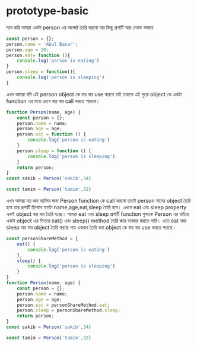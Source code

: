 # prototype-basic
মনে করি আমরা একটা person এর অব্জেক্ট তৈরি করবো যার কিছু প্রপার্টি আর মেথড থাকবে
```javascript
const person = {};
person.name = 'Abul Basar';
person.age = 20;
person.eat= function (){
    console.log('person is eating')
}
person.sleep = function(){
    console.log('person is sleeping')
}
```
এখন আমরা যদি এই person object কে বার বার use করতে চাই তাহলে এই পুরো object কে একটা function এর মধ্যে রেখে বার বার call করতে পারবো।
```javascript
function Person(name, age) {
    const person = {};
    person.name = name;
    person.age = age;
    person.eat = function () {
        console.log('person is eating')
    }
    person.sleep = function () {
        console.log('person is sleeping')
    }
    return person;
}
const sakib = Person('sakib',34)

const tamim = Person('tamim',32)
```
এখন আমরা যত জন ব্যাক্তির জন্য Person function কে call করবো ততটা person নামের object তৈরি হবে তার প্রপার্টি হিসাবে ততটা name,age,eat,sleep তৈরি হবে। এখনে eat এবং sleep property একই object বার বার তৈরি হচ্ছে। আমরা eat এবং sleep প্রপার্টি function গুলাকে Person এর বাইরে একটা object এর ভিতরে eat() এবং sleep() method তৈরি করে ব্যবহার করতে পারি। এতে eat আর sleep বার বার object তৈরি করছে নাহ একবার তৈরি করা object কে বার বার use করতে পারছে।
```javascript
const personShareMethod = {
    eat() {
        console.log('person is eating')
    },
    sleep() {
        console.log('person is sleeping')
    }
}
function Person(name, age) {
    const person = {};
    person.name = name;
    person.age = age;
    person.eat = personShareMethod.eat;
    person.sleep = personShareMethod.sleep;
    return person;
}
const sakib = Person('sakib',34)

const tamim = Person('tamim',32)
```